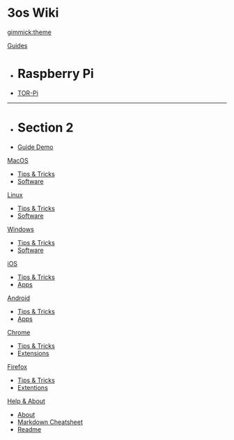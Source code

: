 <!--
  -- Name of your wiki
  -- Do NOT remove the leading `#` character.
  -->

# 3os Wiki


<!--
  -- Default theme
  -- (Read: http://dynalon.github.io/mdwiki/#!customizing.md#Theme_chooser)
  -->

[gimmick:theme](cosmo)


<!--
  -- Navigation
  -- (Read: http://dynalon.github.io/mdwiki/#!quickstart.md#Adding_a_navigation)
  -->

[Guides]()

  * # Raspberry Pi
  * [TOR-Pi](pages/guides/raspberry-pi/TOR-Pi.md)
  - - - -
  * # Section 2
  * [Guide Demo](pages/guides/guide-demo.md)

[MacOS]()

* [Tips & Tricks](pages/macOS/macTipsTricks.md)
* [Software](pages/macOS/macSoftware.md)

[Linux]()

* [Tips & Tricks](pages/linux/linuxTipsTricks.md)
* [Software](pages/linux/linuxSoftware.md)


[Windows]()

* [Tips & Tricks](pages/windows/winTipsTricks.md)
* [Software](pages/windows/winSoftware.md)

[iOS]()

* [Tips & Tricks](pages/ios/iosTipsTricks.md)
* [Apps](pages/ios/iosApps.md)

[Android]()

* [Tips & Tricks](pages/android/androidTipsTricks.md)
* [Apps](pages/android/androidApps.md)

[Chrome]()

* [Tips & Tricks](pages/chrome/chromeTipsTricks.md)
* [Extensions](pages/chrome/chromeExtensions.md)

[Firefox]()

* [Tips & Tricks](pages/firefox/firefoxTipsTricks.md)
* [Extentions](pages/firefox/firefoxhromeExtensions.md)



[Help & About]()

  * [About](pages/info/about.md)
  * [Markdown Cheatsheet](pages/info/markdownCheatsheet.md)
  * [Readme](pages/info/readme.md)



<!-- [gimmick:themechooser](Choose theme) -->

<!-- A more complex navigation example: ----------------------------------------

[Menu Item 1]()

  * # SubMenu Heading 1
  * [SubMenu Item 1](pages/subitem1.md)
  * [SubMenu Item 2](pages/subitem2.md)
  - - - -
  * # SubMenu Heading 2
  * [SubMenu Item 3](pages/subitem3.md)
  - - - -
  * # SubMenu Heading 3
  * [SubMenu Item 3](pages/subitem3.md)

[Menu Item 2](pages/item2.md)

[Menu Item 3](pages/item3.md)

---------------------------------------------------------------------------- -->

<!--
  -- Change the Language
  -- Could be useful when there's more than one language wiki.
  -->

<!--
[Change the Language]()

  * [English (United States)](/en_US/)
  * [English (United Kingdom)](/en_GB/)
  * [Italian](/it/)
-->

<!--
  -- Let the user choose a theme
  -- (Read: http://dynalon.github.io/mdwiki/#!quickstart.md#Adding_a_navigation)
  -->

<!--
[gimmick:themechooser](Choose theme)
-->

